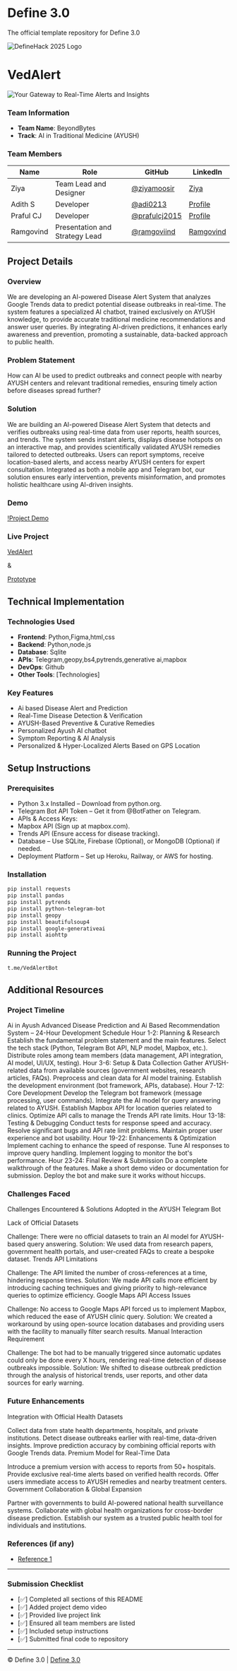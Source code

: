 
# Define 3.0
The official template repository for Define 3.0

![DefineHack 2025 Logo](https://github.com/user-attachments/assets/8173bc16-418e-4912-b500-c6427e4ba4b6)



# VedAlert 
 ![Your Gateway to Real-Time Alerts and Insights](https://raw.githubusercontent.com/adi0213/BeyondBytes/refs/heads/main/DALL%C2%B7E%202025-03-09%2008.55.34%20-%20An%20overview%20map%20style%20image%20connecting%20various%20Ayush%20centers%20with%20routes%2C%20similar%20to%20a%20Google%20Maps%20view.%20Include%20several%20marked%20locations%20along%20the%20ro.webp)

### Team Information
- **Team Name**: BeyondBytes 
- **Track**: AI in Traditional Medicine (AYUSH)

### Team Members
| Name | Role | GitHub | LinkedIn |
|------|------|--------|----------|
| Ziya  | Team Lead and Designer | [@ziyamoosir](https://github.com/ziyamoosir) | [Ziya](https://www.linkedin.com/in/ziya-m-a950152bb/) |
| Adith S | Developer | [@adi0213](https://github.com/adi0213) | [Profile](https://linkedin.com/in/username) |
| Praful CJ | Developer | [@prafulcj2015](https://github.com/prafulcj2015 ) | [Profile](https://linkedin.com/in/username) |
| Ramgovind | Presentation and Strategy Lead | [@ramgoviind](https://github.com/ramgoviind) | [Ramgovind](https://www.linkedin.com/in/ram-govind-7968892a2/) |

## Project Details

### Overview
We are developing an AI-powered Disease Alert System that analyzes Google Trends data to predict potential disease outbreaks in real-time. The system features a specialized AI chatbot, trained exclusively on AYUSH knowledge, to provide accurate traditional medicine recommendations and answer user queries. By integrating AI-driven predictions, it enhances early awareness and prevention, promoting a sustainable, data-backed approach to public health.

### Problem Statement
How can AI be used to predict outbreaks and connect people with nearby AYUSH centers and relevant traditional remedies, ensuring timely action before diseases spread further?

### Solution
We are building an AI-powered Disease Alert System that detects and verifies outbreaks using real-time data from user reports, health sources, and trends. The system sends instant alerts, displays disease hotspots on an interactive map, and provides scientifically validated AYUSH remedies tailored to detected outbreaks. Users can report symptoms, receive location-based alerts, and access nearby AYUSH centers for expert consultation. Integrated as both a mobile app and Telegram bot, our solution ensures early intervention, prevents misinformation, and promotes holistic healthcare using AI-driven insights.

### Demo
[!Project Demo](https://drive.google.com/file/d/1hEnf4rd3ACDdfcqUbylahWMi_CkzgnSV/view?usp=sharing)

### Live Project
[VedAlert](t.me/VedAlertBot)

&

[Prototype](https://www.figma.com/proto/IF99NJv2WkH979Xzt7bOBt/VedAlert-Prototype?page-id=403%3A2894&node-id=518-10&p=f&viewport=-237%2C-1189%2C0.63&t=3TRzjC88Y6NStKvw-1&scaling=contain&content-scaling=fixed&starting-point-node-id=518%3A10)

## Technical Implementation

### Technologies Used
- **Frontend**: Python,Figma,html,css
- **Backend**: Python,node.js
- **Database**: Sqlite
- **APIs**: Telegram,geopy,bs4,pytrends,generative ai,mapbox
- **DevOps**: Github
- **Other Tools**: [Technologies]

### Key Features
- Ai based Disease Alert and Prediction
- Real-Time Disease Detection & Verification
- AYUSH-Based Preventive & Curative Remedies
- Personalized Ayush AI chatbot
- Symptom Reporting & AI Analysis
- Personalized & Hyper-Localized Alerts Based on GPS Location

## Setup Instructions

### Prerequisites
- Python 3.x Installed – Download from python.org.
- Telegram Bot API Token – Get it from @BotFather on Telegram.
- APIs & Access Keys:
 - Mapbox API (Sign up at mapbox.com).
 - Trends API (Ensure access for disease tracking).
- Database – Use SQLite, Firebase (Optional), or MongoDB (Optional) if needed.
- Deployment Platform – Set up Heroku, Railway, or AWS for hosting.

### Installation 
```bash
pip install requests
pip install pandas
pip install pytrends
pip install python-telegram-bot
pip install geopy
pip install beautifulsoup4
pip install google-generativeai
pip install aiohttp
```

### Running the Project
```bash
t.me/VedAlertBot
```

## Additional Resources

### Project Timeline
Ai in Ayush Advanced Disease Prediction and Ai Based Recommendation System – 24-Hour Development Schedule
Hour 1-2: Planning & Research
Establish the fundamental problem statement and the main features.
Select the tech stack (Python, Telegram Bot API, NLP model, Mapbox, etc.).
Distribute roles among team members (data management, API integration, AI model, UI/UX, testing).
Hour 3-6: Setup & Data Collection
Gather AYUSH-related data from available sources (government websites, research articles, FAQs).
Preprocess and clean data for AI model training.
Establish the development environment (bot framework, APIs, database).
Hour 7-12: Core Development
Develop the Telegram bot framework (message processing, user commands).
Integrate the AI model for query answering related to AYUSH.
Establish Mapbox API for location queries related to clinics.
Optimize API calls to manage the Trends API rate limits.
Hour 13-18: Testing & Debugging
Conduct tests for response speed and accuracy.
Resolve significant bugs and API rate limit problems.
Maintain proper user experience and bot usability.
Hour 19-22: Enhancements & Optimization
Implement caching to enhance the speed of response.
Tune AI responses to improve query handling.
Implement logging to monitor the bot's performance.
Hour 23-24: Final Review & Submission
Do a complete walkthrough of the features.
Make a short demo video or documentation for submission.
Deploy the bot and make sure it works without hiccups.

### Challenges Faced
Challenges Encountered & Solutions Adopted in the AYUSH Telegram Bot

Lack of Official Datasets

Challenge: There were no official datasets to train an AI model for AYUSH-based query answering.
Solution: We used data from research papers, government health portals, and user-created FAQs to create a bespoke dataset.
Trends API Limitations

Challenge: The API limited the number of cross-references at a time, hindering response times.
Solution: We made API calls more efficient by introducing caching techniques and giving priority to high-relevance queries to optimize efficiency.
Google Maps API Access Issues

Challenge: No access to Google Maps API forced us to implement Mapbox, which reduced the ease of AYUSH clinic query.
Solution: We created a workaround by using open-source location databases and providing users with the facility to manually filter search results.
Manual Interaction Requirement

Challenge: The bot had to be manually triggered since automatic updates could only be done every X hours, rendering real-time detection of disease outbreaks impossible.
Solution: We shifted to disease outbreak prediction through the analysis of historical trends, user reports, and other data sources for early warning.

### Future Enhancements
Integration with Official Health Datasets

Collect data from state health departments, hospitals, and private institutions.
Detect disease outbreaks earlier with real-time, data-driven insights.
Improve prediction accuracy by combining official reports with Google Trends data.
Premium Model for Real-Time Data

Introduce a premium version with access to reports from 50+ hospitals.
Provide exclusive real-time alerts based on verified health records.
Offer users immediate access to AYUSH remedies and nearby treatment centers.
Government Collaboration & Global Expansion

Partner with governments to build AI-powered national health surveillance systems.
Collaborate with global health organizations for cross-border disease prediction.
Establish our system as a trusted public health tool for individuals and institutions.

### References (if any)
- [Reference 1](https://pmc.ncbi.nlm.nih.gov/articles/PMC6230529/#:~:text=Results,Haryana%20(r%20%3E%200.70).)

---

### Submission Checklist
- [✅] Completed all sections of this README
- [✅] Added project demo video
- [✅] Provided live project link
- [✅] Ensured all team members are listed
- [✅] Included setup instructions
- [✅] Submitted final code to repository

---

© Define 3.0 | [Define 3.0](https://www.define3.xyz/)
